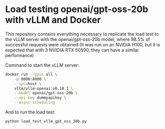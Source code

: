 # Load testing openai/gpt-oss-20b with vLLM and Docker

This repository contains everything necessary to replicate the load test to the vLLM server with the openai/gpt-oss-20b model, where 98.5% of successful requests were obtained (It was run on an NVIDIA H100, but it is expected that with 3 NVIDIA RTX 50590, they can have a similar performance)

Command to start the vLLM server:

```bash
docker run --gpus all \
    -p 8000:8000 \
    --ipc=host \
    vllm/vllm-openai:v0.10.1 \
    --model openai/gpt-oss-20b \
    --api-key dummyapikey \
    --async-scheduling
```

And to run the load test:
```bash
python load_test_vllm_gpt_oss_20b.py
```
